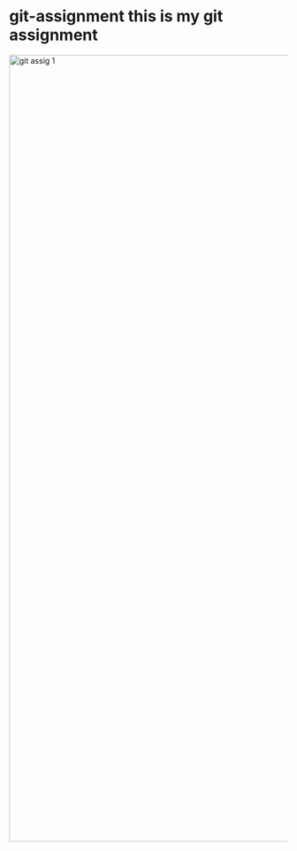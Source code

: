 # git-assignment this is my git assignment
<img width="1423" alt="git assig 1" src="https://github.com/sabha-mushtaq/git-assignment/assets/138353007/cd2dd4ca-aa6a-4090-ba60-8d89ec96d297">
